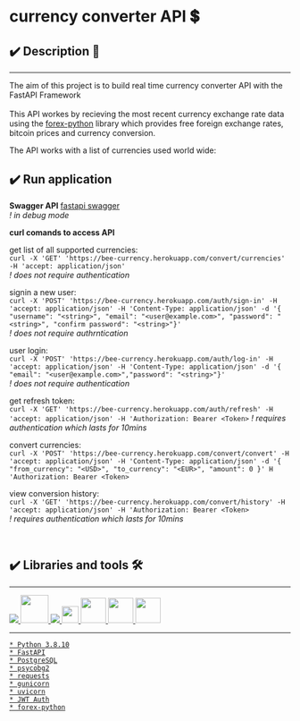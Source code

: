 # **currency converter API 💲**

## ✔️ **Description** 📑
___
The aim of this project is to build real time currency converter API with the FastAPI Framework
<br><br>
This API workes by recieving the most recent currency exchange rate data using the [forex-python](https://forex-python.readthedocs.io/en/latest/index.html) library which provides free foreign exchange rates, bitcoin prices and currency conversion.

The API works with a list of currencies used world wide:


## **✔️ Run application**

**Swagger API**
[fastapi swagger](https://bee-currency.herokuapp.com/docs) <br>
*! in debug mode*

**curl comands to access API**

get list of all supported currencies: <br>
`curl -X 'GET' 'https://bee-currency.herokuapp.com/convert/currencies' -H 'accept: application/json'` <br>
*! does not require authentication*

signin a new user: <br>
`curl -X 'POST' 'https://bee-currency.herokuapp.com/auth/sign-in' -H 'accept: application/json' -H 'Content-Type: application/json' -d '{ "username": "<string>", "email": "<user@example.com>", "password": "<string>", "confirm password": "<string>"}'` <br>
*! does not require authrntication*

user login: <br>
`curl -X 'POST' 'https://bee-currency.herokuapp.com/auth/log-in' -H 'accept: application/json' -H 'Content-Type: application/json' -d '{ "email": "<user@example.com>","password": "<string>"}'`<br>
*! does not require authentication*

get refresh token: <br>
`curl -X 'GET' 'https://bee-currency.herokuapp.com/auth/refresh' -H 'accept: application/json' -H 'Authorization: Bearer <Token>`
*! requires authentication which lasts for 10mins*

convert currencies: <br>
`curl -X 'POST' 'https://bee-currency.herokuapp.com/convert/convert' -H 'accept: application/json' -H 'Content-Type: application/json' -d '{ "from_currency": "<USD>", "to_currency": "<EUR>", "amount": 0 }' H 'Authorization: Bearer <Token>`

view conversion history: <br>
`curl -X 'GET' 'https://bee-currency.herokuapp.com/convert/history' -H 'accept: application/json' -H 'Authorization: Bearer <Token>` <br>
*! requires authentication which lasts for 10mins*

<br>

<!--  -->

## **✔️ Libraries and tools 🛠️**
___
<a href="https://www.python.org" target="_blank"> <img src="https://img.icons8.com/color/48/000000/python.png"/> </a>
<a href="https://git-scm.com/" target="_blank"> <img src="https://img.icons8.com/color/48/000000/git.png" height="50"> </a>
<a href="https://code.visualstudio.com/" target="_blank"> <img src="https://img.icons8.com/color/48/000000/visual-studio-code-2019.png"/>
<img height="30" src="https://geekflare.com/wp-content/uploads/2019/07/fast-api-logo.png">
<img height="45" src="https://encrypted-tbn0.gstatic.com/images?q=tbn:ANd9GcS24iIQUg5hYsYyFavhPKXQJuXstAUjWt6maNYu-wWE6240yxhxDulIejacyWqidzwT2w&usqp=CAU"/>
<img height="45" src="https://w7.pngwing.com/pngs/358/849/png-transparent-postgresql-database-logo-database-symbol-blue-text-logo-thumbnail.png"/>
<img height="45" src="https://raw.githubusercontent.com/tomchristie/uvicorn/master/docs/uvicorn.png"/>
<!--  -->

___
    * Python 3.8.10
    * FastAPI
    * PostgreSQL
    * psycobg2
    * requests
    * gunicorn
    * uvicorn
    * JWT Auth
    * forex-python

<!--  -->


